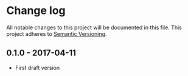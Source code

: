 # Change log

All notable changes to this project will be documented in this file.
This project adheres to [Semantic Versioning](http://semver.org/).

## 0.1.0 - 2017-04-11

- First draft version
